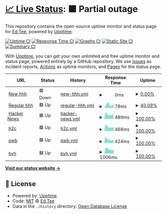 # [📈 Live Status](https://demo.upptime.js.org): <!--live status--> **🟧 Partial outage**

This repository contains the open-source uptime monitor and status page for [Ed Tee](http://propertywebbuilder.com), powered by [Upptime](https://github.com/upptime/upptime).

[![Uptime CI](https://github.com/etewiah/uptime-h2c/workflows/Uptime%20CI/badge.svg)](https://github.com/etewiah/uptime-h2c/actions?query=workflow%3A%22Uptime+CI%22)
[![Response Time CI](https://github.com/etewiah/uptime-h2c/workflows/Response%20Time%20CI/badge.svg)](https://github.com/etewiah/uptime-h2c/actions?query=workflow%3A%22Response+Time+CI%22)
[![Graphs CI](https://github.com/etewiah/uptime-h2c/workflows/Graphs%20CI/badge.svg)](https://github.com/etewiah/uptime-h2c/actions?query=workflow%3A%22Graphs+CI%22)
[![Static Site CI](https://github.com/etewiah/uptime-h2c/workflows/Static%20Site%20CI/badge.svg)](https://github.com/etewiah/uptime-h2c/actions?query=workflow%3A%22Static+Site+CI%22)
[![Summary CI](https://github.com/etewiah/uptime-h2c/workflows/Summary%20CI/badge.svg)](https://github.com/etewiah/uptime-h2c/actions?query=workflow%3A%22Summary+CI%22)

With [Upptime](https://upptime.js.org), you can get your own unlimited and free uptime monitor and status page, powered entirely by a GitHub repository. We use [Issues](https://github.com/etewiah/uptime-h2c/issues) as incident reports, [Actions](https://github.com/etewiah/uptime-h2c/actions) as uptime monitors, and [Pages](https://demo.upptime.js.org) for the status page.

<!--start: status pages-->
<!-- This summary is generated by Upptime (https://github.com/upptime/upptime) -->
<!-- Do not edit this manually, your changes will be overwritten -->
<!-- prettier-ignore -->
| URL | Status | History | Response Time | Uptime |
| --- | ------ | ------- | ------------- | ------ |
| <img alt="" src="https://icons.duckduckgo.com/ip3/new.househunthero.com.ico" height="13"> [New hhh](https://new.househunthero.com/) | 🟥 Down | [new-hhh.yml](https://github.com/etewiah/uptime-h2c/commits/HEAD/history/new-hhh.yml) | <details><summary><img alt="Response time graph" src="./graphs/new-hhh/response-time-week.png" height="20"> 0ms</summary><br><a href="https://etewiah.github.io/uptime-h2c/history/new-hhh"><img alt="Response time 519" src="https://img.shields.io/endpoint?url=https%3A%2F%2Fraw.githubusercontent.com%2Fetewiah%2Fuptime-h2c%2FHEAD%2Fapi%2Fnew-hhh%2Fresponse-time.json"></a><br><a href="https://etewiah.github.io/uptime-h2c/history/new-hhh"><img alt="24-hour response time 0" src="https://img.shields.io/endpoint?url=https%3A%2F%2Fraw.githubusercontent.com%2Fetewiah%2Fuptime-h2c%2FHEAD%2Fapi%2Fnew-hhh%2Fresponse-time-day.json"></a><br><a href="https://etewiah.github.io/uptime-h2c/history/new-hhh"><img alt="7-day response time 0" src="https://img.shields.io/endpoint?url=https%3A%2F%2Fraw.githubusercontent.com%2Fetewiah%2Fuptime-h2c%2FHEAD%2Fapi%2Fnew-hhh%2Fresponse-time-week.json"></a><br><a href="https://etewiah.github.io/uptime-h2c/history/new-hhh"><img alt="30-day response time 0" src="https://img.shields.io/endpoint?url=https%3A%2F%2Fraw.githubusercontent.com%2Fetewiah%2Fuptime-h2c%2FHEAD%2Fapi%2Fnew-hhh%2Fresponse-time-month.json"></a><br><a href="https://etewiah.github.io/uptime-h2c/history/new-hhh"><img alt="1-year response time 519" src="https://img.shields.io/endpoint?url=https%3A%2F%2Fraw.githubusercontent.com%2Fetewiah%2Fuptime-h2c%2FHEAD%2Fapi%2Fnew-hhh%2Fresponse-time-year.json"></a></details> | <details><summary><a href="https://etewiah.github.io/uptime-h2c/history/new-hhh">0.00%</a></summary><a href="https://etewiah.github.io/uptime-h2c/history/new-hhh"><img alt="All-time uptime 78.41%" src="https://img.shields.io/endpoint?url=https%3A%2F%2Fraw.githubusercontent.com%2Fetewiah%2Fuptime-h2c%2FHEAD%2Fapi%2Fnew-hhh%2Fuptime.json"></a><br><a href="https://etewiah.github.io/uptime-h2c/history/new-hhh"><img alt="24-hour uptime 0.00%" src="https://img.shields.io/endpoint?url=https%3A%2F%2Fraw.githubusercontent.com%2Fetewiah%2Fuptime-h2c%2FHEAD%2Fapi%2Fnew-hhh%2Fuptime-day.json"></a><br><a href="https://etewiah.github.io/uptime-h2c/history/new-hhh"><img alt="7-day uptime 0.00%" src="https://img.shields.io/endpoint?url=https%3A%2F%2Fraw.githubusercontent.com%2Fetewiah%2Fuptime-h2c%2FHEAD%2Fapi%2Fnew-hhh%2Fuptime-week.json"></a><br><a href="https://etewiah.github.io/uptime-h2c/history/new-hhh"><img alt="30-day uptime 0.00%" src="https://img.shields.io/endpoint?url=https%3A%2F%2Fraw.githubusercontent.com%2Fetewiah%2Fuptime-h2c%2FHEAD%2Fapi%2Fnew-hhh%2Fuptime-month.json"></a><br><a href="https://etewiah.github.io/uptime-h2c/history/new-hhh"><img alt="1-year uptime 78.41%" src="https://img.shields.io/endpoint?url=https%3A%2F%2Fraw.githubusercontent.com%2Fetewiah%2Fuptime-h2c%2FHEAD%2Fapi%2Fnew-hhh%2Fuptime-year.json"></a></details>
| <img alt="" src="https://icons.duckduckgo.com/ip3/househunthero.com.ico" height="13"> [Regular hhh](https://househunthero.com/) | 🟩 Up | [regular-hhh.yml](https://github.com/etewiah/uptime-h2c/commits/HEAD/history/regular-hhh.yml) | <details><summary><img alt="Response time graph" src="./graphs/regular-hhh/response-time-week.png" height="20"> 78ms</summary><br><a href="https://etewiah.github.io/uptime-h2c/history/regular-hhh"><img alt="Response time 513" src="https://img.shields.io/endpoint?url=https%3A%2F%2Fraw.githubusercontent.com%2Fetewiah%2Fuptime-h2c%2FHEAD%2Fapi%2Fregular-hhh%2Fresponse-time.json"></a><br><a href="https://etewiah.github.io/uptime-h2c/history/regular-hhh"><img alt="24-hour response time 69" src="https://img.shields.io/endpoint?url=https%3A%2F%2Fraw.githubusercontent.com%2Fetewiah%2Fuptime-h2c%2FHEAD%2Fapi%2Fregular-hhh%2Fresponse-time-day.json"></a><br><a href="https://etewiah.github.io/uptime-h2c/history/regular-hhh"><img alt="7-day response time 78" src="https://img.shields.io/endpoint?url=https%3A%2F%2Fraw.githubusercontent.com%2Fetewiah%2Fuptime-h2c%2FHEAD%2Fapi%2Fregular-hhh%2Fresponse-time-week.json"></a><br><a href="https://etewiah.github.io/uptime-h2c/history/regular-hhh"><img alt="30-day response time 78" src="https://img.shields.io/endpoint?url=https%3A%2F%2Fraw.githubusercontent.com%2Fetewiah%2Fuptime-h2c%2FHEAD%2Fapi%2Fregular-hhh%2Fresponse-time-month.json"></a><br><a href="https://etewiah.github.io/uptime-h2c/history/regular-hhh"><img alt="1-year response time 513" src="https://img.shields.io/endpoint?url=https%3A%2F%2Fraw.githubusercontent.com%2Fetewiah%2Fuptime-h2c%2FHEAD%2Fapi%2Fregular-hhh%2Fresponse-time-year.json"></a></details> | <details><summary><a href="https://etewiah.github.io/uptime-h2c/history/regular-hhh">40.09%</a></summary><a href="https://etewiah.github.io/uptime-h2c/history/regular-hhh"><img alt="All-time uptime 79.19%" src="https://img.shields.io/endpoint?url=https%3A%2F%2Fraw.githubusercontent.com%2Fetewiah%2Fuptime-h2c%2FHEAD%2Fapi%2Fregular-hhh%2Fuptime.json"></a><br><a href="https://etewiah.github.io/uptime-h2c/history/regular-hhh"><img alt="24-hour uptime 100.00%" src="https://img.shields.io/endpoint?url=https%3A%2F%2Fraw.githubusercontent.com%2Fetewiah%2Fuptime-h2c%2FHEAD%2Fapi%2Fregular-hhh%2Fuptime-day.json"></a><br><a href="https://etewiah.github.io/uptime-h2c/history/regular-hhh"><img alt="7-day uptime 40.09%" src="https://img.shields.io/endpoint?url=https%3A%2F%2Fraw.githubusercontent.com%2Fetewiah%2Fuptime-h2c%2FHEAD%2Fapi%2Fregular-hhh%2Fuptime-week.json"></a><br><a href="https://etewiah.github.io/uptime-h2c/history/regular-hhh"><img alt="30-day uptime 7.32%" src="https://img.shields.io/endpoint?url=https%3A%2F%2Fraw.githubusercontent.com%2Fetewiah%2Fuptime-h2c%2FHEAD%2Fapi%2Fregular-hhh%2Fuptime-month.json"></a><br><a href="https://etewiah.github.io/uptime-h2c/history/regular-hhh"><img alt="1-year uptime 79.19%" src="https://img.shields.io/endpoint?url=https%3A%2F%2Fraw.githubusercontent.com%2Fetewiah%2Fuptime-h2c%2FHEAD%2Fapi%2Fregular-hhh%2Fuptime-year.json"></a></details>
| <img alt="" src="https://icons.duckduckgo.com/ip3/propertysquares.com.ico" height="13"> [Hacker News](https://propertysquares.com) | 🟩 Up | [hacker-news.yml](https://github.com/etewiah/uptime-h2c/commits/HEAD/history/hacker-news.yml) | <details><summary><img alt="Response time graph" src="./graphs/hacker-news/response-time-week.png" height="20"> 489ms</summary><br><a href="https://etewiah.github.io/uptime-h2c/history/hacker-news"><img alt="Response time 520" src="https://img.shields.io/endpoint?url=https%3A%2F%2Fraw.githubusercontent.com%2Fetewiah%2Fuptime-h2c%2FHEAD%2Fapi%2Fhacker-news%2Fresponse-time.json"></a><br><a href="https://etewiah.github.io/uptime-h2c/history/hacker-news"><img alt="24-hour response time 480" src="https://img.shields.io/endpoint?url=https%3A%2F%2Fraw.githubusercontent.com%2Fetewiah%2Fuptime-h2c%2FHEAD%2Fapi%2Fhacker-news%2Fresponse-time-day.json"></a><br><a href="https://etewiah.github.io/uptime-h2c/history/hacker-news"><img alt="7-day response time 489" src="https://img.shields.io/endpoint?url=https%3A%2F%2Fraw.githubusercontent.com%2Fetewiah%2Fuptime-h2c%2FHEAD%2Fapi%2Fhacker-news%2Fresponse-time-week.json"></a><br><a href="https://etewiah.github.io/uptime-h2c/history/hacker-news"><img alt="30-day response time 532" src="https://img.shields.io/endpoint?url=https%3A%2F%2Fraw.githubusercontent.com%2Fetewiah%2Fuptime-h2c%2FHEAD%2Fapi%2Fhacker-news%2Fresponse-time-month.json"></a><br><a href="https://etewiah.github.io/uptime-h2c/history/hacker-news"><img alt="1-year response time 520" src="https://img.shields.io/endpoint?url=https%3A%2F%2Fraw.githubusercontent.com%2Fetewiah%2Fuptime-h2c%2FHEAD%2Fapi%2Fhacker-news%2Fresponse-time-year.json"></a></details> | <details><summary><a href="https://etewiah.github.io/uptime-h2c/history/hacker-news">100.00%</a></summary><a href="https://etewiah.github.io/uptime-h2c/history/hacker-news"><img alt="All-time uptime 99.96%" src="https://img.shields.io/endpoint?url=https%3A%2F%2Fraw.githubusercontent.com%2Fetewiah%2Fuptime-h2c%2FHEAD%2Fapi%2Fhacker-news%2Fuptime.json"></a><br><a href="https://etewiah.github.io/uptime-h2c/history/hacker-news"><img alt="24-hour uptime 100.00%" src="https://img.shields.io/endpoint?url=https%3A%2F%2Fraw.githubusercontent.com%2Fetewiah%2Fuptime-h2c%2FHEAD%2Fapi%2Fhacker-news%2Fuptime-day.json"></a><br><a href="https://etewiah.github.io/uptime-h2c/history/hacker-news"><img alt="7-day uptime 100.00%" src="https://img.shields.io/endpoint?url=https%3A%2F%2Fraw.githubusercontent.com%2Fetewiah%2Fuptime-h2c%2FHEAD%2Fapi%2Fhacker-news%2Fuptime-week.json"></a><br><a href="https://etewiah.github.io/uptime-h2c/history/hacker-news"><img alt="30-day uptime 100.00%" src="https://img.shields.io/endpoint?url=https%3A%2F%2Fraw.githubusercontent.com%2Fetewiah%2Fuptime-h2c%2FHEAD%2Fapi%2Fhacker-news%2Fuptime-month.json"></a><br><a href="https://etewiah.github.io/uptime-h2c/history/hacker-news"><img alt="1-year uptime 99.86%" src="https://img.shields.io/endpoint?url=https%3A%2F%2Fraw.githubusercontent.com%2Fetewiah%2Fuptime-h2c%2FHEAD%2Fapi%2Fhacker-news%2Fuptime-year.json"></a></details>
| <img alt="" src="https://icons.duckduckgo.com/ip3/homestocompare.com.ico" height="13"> [h2c](https://homestocompare.com/) | 🟩 Up | [h2c.yml](https://github.com/etewiah/uptime-h2c/commits/HEAD/history/h2c.yml) | <details><summary><img alt="Response time graph" src="./graphs/h2c/response-time-week.png" height="20"> 468ms</summary><br><a href="https://etewiah.github.io/uptime-h2c/history/h2c"><img alt="Response time 554" src="https://img.shields.io/endpoint?url=https%3A%2F%2Fraw.githubusercontent.com%2Fetewiah%2Fuptime-h2c%2FHEAD%2Fapi%2Fh2c%2Fresponse-time.json"></a><br><a href="https://etewiah.github.io/uptime-h2c/history/h2c"><img alt="24-hour response time 446" src="https://img.shields.io/endpoint?url=https%3A%2F%2Fraw.githubusercontent.com%2Fetewiah%2Fuptime-h2c%2FHEAD%2Fapi%2Fh2c%2Fresponse-time-day.json"></a><br><a href="https://etewiah.github.io/uptime-h2c/history/h2c"><img alt="7-day response time 468" src="https://img.shields.io/endpoint?url=https%3A%2F%2Fraw.githubusercontent.com%2Fetewiah%2Fuptime-h2c%2FHEAD%2Fapi%2Fh2c%2Fresponse-time-week.json"></a><br><a href="https://etewiah.github.io/uptime-h2c/history/h2c"><img alt="30-day response time 527" src="https://img.shields.io/endpoint?url=https%3A%2F%2Fraw.githubusercontent.com%2Fetewiah%2Fuptime-h2c%2FHEAD%2Fapi%2Fh2c%2Fresponse-time-month.json"></a><br><a href="https://etewiah.github.io/uptime-h2c/history/h2c"><img alt="1-year response time 554" src="https://img.shields.io/endpoint?url=https%3A%2F%2Fraw.githubusercontent.com%2Fetewiah%2Fuptime-h2c%2FHEAD%2Fapi%2Fh2c%2Fresponse-time-year.json"></a></details> | <details><summary><a href="https://etewiah.github.io/uptime-h2c/history/h2c">100.00%</a></summary><a href="https://etewiah.github.io/uptime-h2c/history/h2c"><img alt="All-time uptime 99.78%" src="https://img.shields.io/endpoint?url=https%3A%2F%2Fraw.githubusercontent.com%2Fetewiah%2Fuptime-h2c%2FHEAD%2Fapi%2Fh2c%2Fuptime.json"></a><br><a href="https://etewiah.github.io/uptime-h2c/history/h2c"><img alt="24-hour uptime 100.00%" src="https://img.shields.io/endpoint?url=https%3A%2F%2Fraw.githubusercontent.com%2Fetewiah%2Fuptime-h2c%2FHEAD%2Fapi%2Fh2c%2Fuptime-day.json"></a><br><a href="https://etewiah.github.io/uptime-h2c/history/h2c"><img alt="7-day uptime 100.00%" src="https://img.shields.io/endpoint?url=https%3A%2F%2Fraw.githubusercontent.com%2Fetewiah%2Fuptime-h2c%2FHEAD%2Fapi%2Fh2c%2Fuptime-week.json"></a><br><a href="https://etewiah.github.io/uptime-h2c/history/h2c"><img alt="30-day uptime 100.00%" src="https://img.shields.io/endpoint?url=https%3A%2F%2Fraw.githubusercontent.com%2Fetewiah%2Fuptime-h2c%2FHEAD%2Fapi%2Fh2c%2Fuptime-month.json"></a><br><a href="https://etewiah.github.io/uptime-h2c/history/h2c"><img alt="1-year uptime 99.78%" src="https://img.shields.io/endpoint?url=https%3A%2F%2Fraw.githubusercontent.com%2Fetewiah%2Fuptime-h2c%2FHEAD%2Fapi%2Fh2c%2Fuptime-year.json"></a></details>
| <img alt="" src="https://icons.duckduckgo.com/ip3/propertywebbuilder.com.ico" height="13"> [pwb](https://propertywebbuilder.com/) | 🟩 Up | [pwb.yml](https://github.com/etewiah/uptime-h2c/commits/HEAD/history/pwb.yml) | <details><summary><img alt="Response time graph" src="./graphs/pwb/response-time-week.png" height="20"> 424ms</summary><br><a href="https://etewiah.github.io/uptime-h2c/history/pwb"><img alt="Response time 533" src="https://img.shields.io/endpoint?url=https%3A%2F%2Fraw.githubusercontent.com%2Fetewiah%2Fuptime-h2c%2FHEAD%2Fapi%2Fpwb%2Fresponse-time.json"></a><br><a href="https://etewiah.github.io/uptime-h2c/history/pwb"><img alt="24-hour response time 451" src="https://img.shields.io/endpoint?url=https%3A%2F%2Fraw.githubusercontent.com%2Fetewiah%2Fuptime-h2c%2FHEAD%2Fapi%2Fpwb%2Fresponse-time-day.json"></a><br><a href="https://etewiah.github.io/uptime-h2c/history/pwb"><img alt="7-day response time 424" src="https://img.shields.io/endpoint?url=https%3A%2F%2Fraw.githubusercontent.com%2Fetewiah%2Fuptime-h2c%2FHEAD%2Fapi%2Fpwb%2Fresponse-time-week.json"></a><br><a href="https://etewiah.github.io/uptime-h2c/history/pwb"><img alt="30-day response time 449" src="https://img.shields.io/endpoint?url=https%3A%2F%2Fraw.githubusercontent.com%2Fetewiah%2Fuptime-h2c%2FHEAD%2Fapi%2Fpwb%2Fresponse-time-month.json"></a><br><a href="https://etewiah.github.io/uptime-h2c/history/pwb"><img alt="1-year response time 533" src="https://img.shields.io/endpoint?url=https%3A%2F%2Fraw.githubusercontent.com%2Fetewiah%2Fuptime-h2c%2FHEAD%2Fapi%2Fpwb%2Fresponse-time-year.json"></a></details> | <details><summary><a href="https://etewiah.github.io/uptime-h2c/history/pwb">100.00%</a></summary><a href="https://etewiah.github.io/uptime-h2c/history/pwb"><img alt="All-time uptime 99.48%" src="https://img.shields.io/endpoint?url=https%3A%2F%2Fraw.githubusercontent.com%2Fetewiah%2Fuptime-h2c%2FHEAD%2Fapi%2Fpwb%2Fuptime.json"></a><br><a href="https://etewiah.github.io/uptime-h2c/history/pwb"><img alt="24-hour uptime 100.00%" src="https://img.shields.io/endpoint?url=https%3A%2F%2Fraw.githubusercontent.com%2Fetewiah%2Fuptime-h2c%2FHEAD%2Fapi%2Fpwb%2Fuptime-day.json"></a><br><a href="https://etewiah.github.io/uptime-h2c/history/pwb"><img alt="7-day uptime 100.00%" src="https://img.shields.io/endpoint?url=https%3A%2F%2Fraw.githubusercontent.com%2Fetewiah%2Fuptime-h2c%2FHEAD%2Fapi%2Fpwb%2Fuptime-week.json"></a><br><a href="https://etewiah.github.io/uptime-h2c/history/pwb"><img alt="30-day uptime 100.00%" src="https://img.shields.io/endpoint?url=https%3A%2F%2Fraw.githubusercontent.com%2Fetewiah%2Fuptime-h2c%2FHEAD%2Fapi%2Fpwb%2Fuptime-month.json"></a><br><a href="https://etewiah.github.io/uptime-h2c/history/pwb"><img alt="1-year uptime 99.48%" src="https://img.shields.io/endpoint?url=https%3A%2F%2Fraw.githubusercontent.com%2Fetewiah%2Fuptime-h2c%2FHEAD%2Fapi%2Fpwb%2Fuptime-year.json"></a></details>
| <img alt="" src="https://icons.duckduckgo.com/ip3/www.buenavistahomes.eu.ico" height="13"> [bvh](https://www.buenavistahomes.eu/en/) | 🟩 Up | [bvh.yml](https://github.com/etewiah/uptime-h2c/commits/HEAD/history/bvh.yml) | <details><summary><img alt="Response time graph" src="./graphs/bvh/response-time-week.png" height="20"> 1006ms</summary><br><a href="https://etewiah.github.io/uptime-h2c/history/bvh"><img alt="Response time 1033" src="https://img.shields.io/endpoint?url=https%3A%2F%2Fraw.githubusercontent.com%2Fetewiah%2Fuptime-h2c%2FHEAD%2Fapi%2Fbvh%2Fresponse-time.json"></a><br><a href="https://etewiah.github.io/uptime-h2c/history/bvh"><img alt="24-hour response time 843" src="https://img.shields.io/endpoint?url=https%3A%2F%2Fraw.githubusercontent.com%2Fetewiah%2Fuptime-h2c%2FHEAD%2Fapi%2Fbvh%2Fresponse-time-day.json"></a><br><a href="https://etewiah.github.io/uptime-h2c/history/bvh"><img alt="7-day response time 1006" src="https://img.shields.io/endpoint?url=https%3A%2F%2Fraw.githubusercontent.com%2Fetewiah%2Fuptime-h2c%2FHEAD%2Fapi%2Fbvh%2Fresponse-time-week.json"></a><br><a href="https://etewiah.github.io/uptime-h2c/history/bvh"><img alt="30-day response time 1072" src="https://img.shields.io/endpoint?url=https%3A%2F%2Fraw.githubusercontent.com%2Fetewiah%2Fuptime-h2c%2FHEAD%2Fapi%2Fbvh%2Fresponse-time-month.json"></a><br><a href="https://etewiah.github.io/uptime-h2c/history/bvh"><img alt="1-year response time 1033" src="https://img.shields.io/endpoint?url=https%3A%2F%2Fraw.githubusercontent.com%2Fetewiah%2Fuptime-h2c%2FHEAD%2Fapi%2Fbvh%2Fresponse-time-year.json"></a></details> | <details><summary><a href="https://etewiah.github.io/uptime-h2c/history/bvh">100.00%</a></summary><a href="https://etewiah.github.io/uptime-h2c/history/bvh"><img alt="All-time uptime 100.00%" src="https://img.shields.io/endpoint?url=https%3A%2F%2Fraw.githubusercontent.com%2Fetewiah%2Fuptime-h2c%2FHEAD%2Fapi%2Fbvh%2Fuptime.json"></a><br><a href="https://etewiah.github.io/uptime-h2c/history/bvh"><img alt="24-hour uptime 100.00%" src="https://img.shields.io/endpoint?url=https%3A%2F%2Fraw.githubusercontent.com%2Fetewiah%2Fuptime-h2c%2FHEAD%2Fapi%2Fbvh%2Fuptime-day.json"></a><br><a href="https://etewiah.github.io/uptime-h2c/history/bvh"><img alt="7-day uptime 100.00%" src="https://img.shields.io/endpoint?url=https%3A%2F%2Fraw.githubusercontent.com%2Fetewiah%2Fuptime-h2c%2FHEAD%2Fapi%2Fbvh%2Fuptime-week.json"></a><br><a href="https://etewiah.github.io/uptime-h2c/history/bvh"><img alt="30-day uptime 100.00%" src="https://img.shields.io/endpoint?url=https%3A%2F%2Fraw.githubusercontent.com%2Fetewiah%2Fuptime-h2c%2FHEAD%2Fapi%2Fbvh%2Fuptime-month.json"></a><br><a href="https://etewiah.github.io/uptime-h2c/history/bvh"><img alt="1-year uptime 100.00%" src="https://img.shields.io/endpoint?url=https%3A%2F%2Fraw.githubusercontent.com%2Fetewiah%2Fuptime-h2c%2FHEAD%2Fapi%2Fbvh%2Fuptime-year.json"></a></details>

<!--end: status pages-->

[**Visit our status website →**](https://demo.upptime.js.org)

## 📄 License

- Powered by: [Upptime](https://github.com/upptime/upptime)
- Code: [MIT](./LICENSE) © [Ed Tee](http://propertywebbuilder.com)
- Data in the `./history` directory: [Open Database License](https://opendatacommons.org/licenses/odbl/1-0/)
